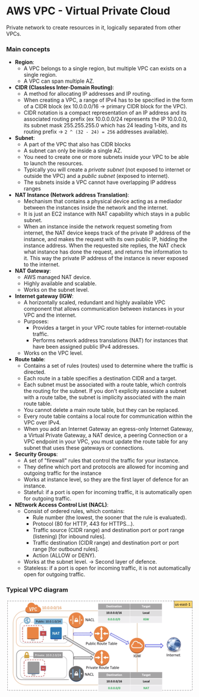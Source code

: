 # AWS VPC - Virtual Private Cloud

Private network to create resources in it, logically separated from other VPCs.

### Main concepts

- **Region**:
    - A VPC belongs to a single region, but multiple VPC can exists on a single region.
    - A VPC can span multiple AZ.
- **CIDR (Classless Inter-Domain Routing)**:
    - A method for  allocating IP addresses and IP routing.
    - When creating a VPC, a range of IPv4 has to be specified in the form of a CIDR block (ex 10.0.0.0/16 -> primary CIDR block for the VPC).
    - CIDR notation is a compact representation of an IP address and its associated routing prefix (ex 10.0.0.0/24 represents the IP 10.0.0.0, its subnet mask 255.255.255.0 which has 24 leading 1-bits, and its routing prefix -> `2 ^ (32 - 24) = 256` addresses available).
- **Subnet**:
    - A part of the VPC that also has CIDR blocks
    - A subnet can only be inside a single AZ.
    - You need to create one or more subnets inside your VPC to be able to launch the resources.
    - Typically you will create a _private subnet_ (not exposed to internet or outside the VPC) and a _public subnet_ (exposed to internet).
    - The subnets inside a VPC cannot have overlapping IP address ranges
- **NAT Instance (Network address Translation)**:
    - Mechanism that contains a physical device acting as a mediador between the instances inside the network and the internet.
    - It is just an EC2 instance with NAT capability which stays in a public subnet.
    - When an instance inside the network request someting from internet, the NAT device keeps track of the private IP address of the instance, and makes the request with its own public IP, hidding the instance address. When the requested site replies, the NAT check what instance has done the request, and returns the information to it. This way the private IP address of the instance is never exposed to the internet.
- **NAT Gateway**:
    - AWS managed NAT device.
    - Highly available and scalable.
    - Works on the subnet level.
- **Internet gateway (IGW**:
    - A horizontally scaled, redundant and highly available VPC component that allows communication between instances in your VPC and the internet.
    - Purposes:
        - Provides a target in your VPC route tables for internet-routable traffic.
        - Performs network address translations (NAT) for instances that have been assigned public IPv4 addresses.
    - Works on the VPC level.
- **Route table**:
    - Contains a set of rules (routes) used to determine where the traffic is directed.
    - Each route in a table specifies a destination CIDR and a target.
    - Each subnet must be associated with a route table, which controls the routing for the subnet. If you don't explicity associate a subnet with a route talbe, the subnet is implicity associated with the main route table.
    - You cannot delete a main route table, but they can be replaced.
    - Every route table contains a local route for communication within the VPC over IPv4.
    - When you add an Internet Gateway an egress-only Internet Gateway, a Virtual Private Gateway, a NAT device, a peering Connection or a VPC endpoint in your VPC, you must update the route table for any subnet that uses these gateways or connections.
- **Security Groups**:
    - A set of "firewall" rules that control the traffic for your instance.
    - They define which port and protocols are allowed for incoming and outgoing traffic for the instance
    - Works at instance level, so they are the first layer of defence for an instance.
    - Stateful: if a port is open for incoming traffic, it is automatically open for outgoing traffic.
- **NEtwork Access Control List (NACL)**:
    - Consist of ordered rules, which contains:
        - Rule number (the lowest, the sooner that the rule is evaluated).
        - Protocol (80 for HTTP, 443 for HTTPS...).
        - Traffic source (CIDR range) and destination port or port range (listening) [for inbound rules].
        - Traffic destination (CIDR range) and destination port or port range [for outbound rules].
        - Action (ALLOW or DENY).
    - Works at the subnet level. -> Second layer of defence.
    - Stateless: if a port is open for incoming traffic, it is not automatically open for outgoing traffic.

### Typical VPC diagram

![img](img/aws-vpc-diagram.png)
